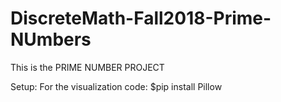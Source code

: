 # DiscreteMath-Fall2018-Prime-NUmbers


This is the PRIME NUMBER PROJECT

Setup: For the visualization code:
$pip install Pillow


